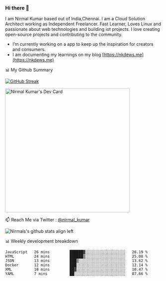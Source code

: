 ### Hi there 👋

 I am Nirmal Kumar based out of India,Chennai. I am a Cloud Solution Architect working as Independent Freelancer. Fast Learner, Loves Linux and passionate about web technologies and building iot projects. I love creating open-source projects and contributing to the community.

- I’m currently working on a app to keep up the inspiration for creators and consumers.
- I am documenting my learnings on my blog [https://nkdews.me](https://nkdews.me)


📊 My Github Summary

[![GitHub Streak](https://github-readme-streak-stats.herokuapp.com?user=nk-gears&theme=dark&hide_border=true&date_format=M%20j%5B%2C%20Y%5D)](https://git.io/streak-stats)

<a href="https://app.daily.dev/nirmal_kumar"><img src="https://api.daily.dev/devcards/a16cfcf02d384b16b41de71ce4d1d811.png?r=8ve" width="400" alt="Nirmal Kumar's Dev Card"/></a>

📫 Reach Me via  Twitter : [@nirmal_kumar](https://twitter.com/nirmal_kumar)

![Nirmals's github stats align left](https://github-readme-stats.vercel.app/api?username=nk-gears&show_icons=true)


📊 Weekly development breakdown

<!--START_SECTION:waka-->

```text
JavaScript   26 mins         ██████▓░░░░░░░░░░░░░░░░░░   26.19 %
HTML         24 mins         ██████▒░░░░░░░░░░░░░░░░░░   25.08 %
JSON         13 mins         ███▒░░░░░░░░░░░░░░░░░░░░░   13.62 %
Docker       12 mins         ███░░░░░░░░░░░░░░░░░░░░░░   12.14 %
XML          10 mins         ██▓░░░░░░░░░░░░░░░░░░░░░░   10.47 %
YAML         7 mins          ██░░░░░░░░░░░░░░░░░░░░░░░   07.66 %
```

<!--END_SECTION:waka-->


